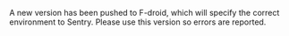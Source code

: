 A new version has been pushed to F-droid, which will
specify the correct environment to Sentry. Please use
this version so errors are reported.
